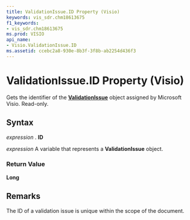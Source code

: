 ```yaml
---
title: ValidationIssue.ID Property (Visio)
keywords: vis_sdr.chm18613675
f1_keywords:
- vis_sdr.chm18613675
ms.prod: VISIO
api_name:
- Visio.ValidationIssue.ID
ms.assetid: ccebc2a8-930e-8b3f-3f8b-ab2254d436f3
---
```



# ValidationIssue.ID Property (Visio)

Gets the identifier of the  **[ValidationIssue](validationissue-object-visio.md)** object assigned by Microsoft Visio. Read-only.


## Syntax

 _expression_ . **ID**

 _expression_ A variable that represents a **ValidationIssue** object.


### Return Value

 **Long**


## Remarks

The ID of a validation issue is unique within the scope of the document.


